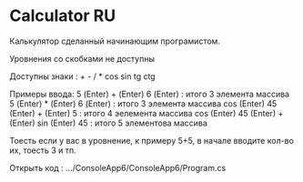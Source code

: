 # Calculator RU

Калькулятор сделанный начинающим програмистом.

Уровнения со скобками не доступны

Доступны знаки : + - / * cos sin tg ctg 

Примеры ввода:   5 (Enter) + (Enter) 6 (Enter) : итого 3 элемента массива
                 5 (Enter) * (Enter) 6 (Enter) : итого 3 элемента массива
                 cos (Enter) 45 (Enter) + (Enter) 5 : итого 4 эелемента массива
                 cos (Enter) 45 (Enter) + (Enter) sin (Enter) 45 : итого 5 элементова массива
                 
Тоесть если у вас в уровнение, к примеру 5+5, в начале вводите кол-во их, тоесть 3 и тп.



Открыть код :  .../ConsoleApp6/ConsoleApp6/Program.cs

